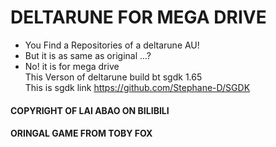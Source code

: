 # DELTARUNE FOR MEGA DRIVE
* You Find a Repositories of a deltarune AU!
* But it is as same as original ...?
* No! it is for mega drive  
This Verson of deltarune build bt sgdk 1.65  
This is sgdk link https://github.com/Stephane-D/SGDK
#### COPYRIGHT OF LAI ABAO ON BILIBILI ####
#### ORINGAL GAME FROM TOBY FOX ####
